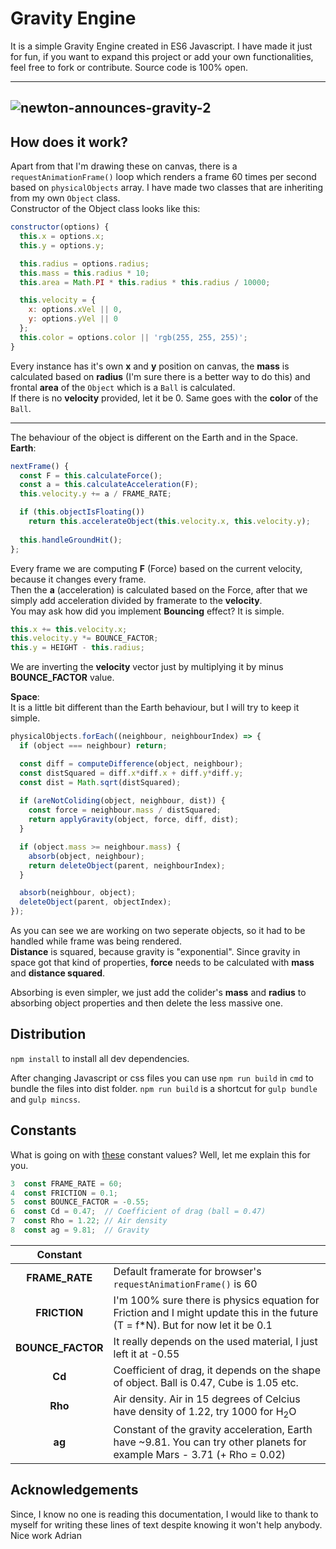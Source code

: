 # Gravity Engine
It is a simple Gravity Engine created in ES6 Javascript. I have made it just for fun, if you want to expand this project or add your own functionalities, feel free to fork or contribute. Source code is 100% open.

---

![newton-announces-gravity-2](https://user-images.githubusercontent.com/32012952/41581767-df3963fe-739f-11e8-9bf0-f1a5dbd20232.jpg)
---

## How does it work?
Apart from that I'm drawing these on canvas, there is a `requestAnimationFrame()` loop which renders a frame 60 times per second based on `physicalObjects` array. I have made two classes that are inheriting from my own `Object` class.  
Constructor of the Object class looks like this:
```javascript
constructor(options) {
  this.x = options.x;
  this.y = options.y;

  this.radius = options.radius;
  this.mass = this.radius * 10;
  this.area = Math.PI * this.radius * this.radius / 10000;

  this.velocity = {
    x: options.xVel || 0,
    y: options.yVel || 0
  };
  this.color = options.color || 'rgb(255, 255, 255)';
}
```
Every instance has it's own **x** and **y** position on canvas, the **mass** is calculated based on **radius** (I'm sure there is a better way to do this) and frontal **area** of the `Object` which is a `Ball` is calculated.  
If there is no **velocity** provided, let it be 0. Same goes with the **color** of the `Ball`.  

---

The behaviour of the object is different on the Earth and in the Space.  
**Earth**:
```javascript
nextFrame() {
  const F = this.calculateForce();
  const a = this.calculateAcceleration(F);
  this.velocity.y += a / FRAME_RATE;

  if (this.objectIsFloating())
    return this.accelerateObject(this.velocity.x, this.velocity.y);
    
  this.handleGroundHit();
};
```
Every frame we are computing **F** (Force) based on the current velocity, because it changes every frame.  
Then the **a** (acceleration) is calculated based on the Force, after that we simply add acceleration divided by framerate to the **velocity**.  
You may ask how did you implement **Bouncing** effect? It is simple.  
```javascript
this.x += this.velocity.x;
this.velocity.y *= BOUNCE_FACTOR;
this.y = HEIGHT - this.radius;
```
We are inverting the **velocity** vector just by multiplying it by minus **BOUNCE_FACTOR** value.

**Space**:  
It is a little bit different than the Earth behaviour, but I will try to keep it simple.  
```javascript
physicalObjects.forEach((neighbour, neighbourIndex) => {
  if (object === neighbour) return;

  const diff = computeDifference(object, neighbour);
  const distSquared = diff.x*diff.x + diff.y*diff.y;
  const dist = Math.sqrt(distSquared);
       
  if (areNotColiding(object, neighbour, dist)) {
    const force = neighbour.mass / distSquared;
    return applyGravity(object, force, diff, dist);
  }

  if (object.mass >= neighbour.mass) {
    absorb(object, neighbour);
    return deleteObject(parent, neighbourIndex);
  }

  absorb(neighbour, object);
  deleteObject(parent, objectIndex);
});
```
As you can see we are working on two seperate objects, so it had to be handled while frame was being rendered.  
**Distance** is squared, because gravity is "exponential". Since gravity in space got that kind of properties, **force** needs to be calculated with **mass** and **distance squared**.  

Absorbing is even simpler, we just add the colider's **mass** and **radius** to absorbing object properties and then delete the less massive one.

## Distribution
`npm install` to install all dev dependencies.  

After changing Javascript or css files you can use `npm run build` in `cmd` to bundle the files into dist folder.
`npm run build` is a shortcut for `gulp bundle` and `gulp mincss`.

## Constants
What is going on with [these](./js/definitions.js) constant values? Well, let me explain this for you.

```javascript
3  const FRAME_RATE = 60;
4  const FRICTION = 0.1;
5  const BOUNCE_FACTOR = -0.55;
6  const Cd = 0.47;  // Coefficient of drag (ball = 0.47)
7  const Rho = 1.22; // Air density
8  const ag = 9.81;  // Gravity
```

| Constant |  |
|:---------:|------|
| **FRAME_RATE** | Default framerate for browser's `requestAnimationFrame()` is 60 |
| **FRICTION** | I'm 100% sure there is physics equation for Friction and I might update this in the future (T = f*N). But for now let it be 0.1 |
| **BOUNCE_FACTOR** | It really depends on the used material, I just left it at -0.55 |
| **Cd** | Coefficient of drag, it depends on the shape of object. Ball is 0.47, Cube is 1.05 etc. |
| **Rho** | Air density. Air in 15 degrees of Celcius have density of 1.22, try 1000 for H<sub>2</sub>O |
| **ag** | Constant of the gravity acceleration, Earth have ~9.81. You can try other planets for example Mars - 3.71 (+ Rho = 0.02) |

## Acknowledgements
Since, I know no one is reading this documentation, I would like to thank to myself for writing these lines of text despite knowing it won't help anybody. Nice work Adrian